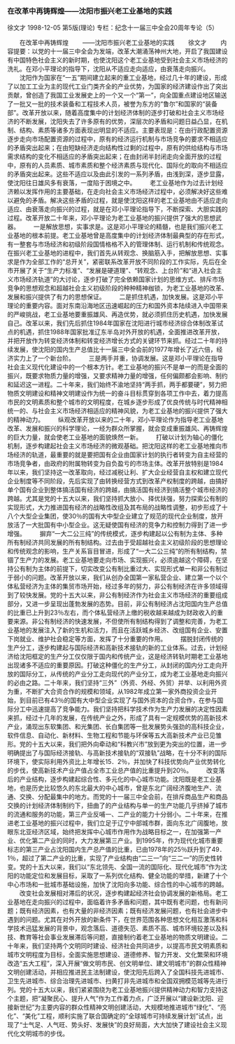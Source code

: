 ### 在改革中再铸辉煌——沈阳市振兴老工业基地的实践
徐文才
1998-12-05
第5版(理论)
专栏：纪念十一届三中全会20周年专论（5）

　　在改革中再铸辉煌
　　——沈阳市振兴老工业基地的实践
　　徐文才
　　内容提要：以党的十一届三中全会为发端，改革大潮涌荡神州大地，开启了我国建设有中国特色社会主义的新时期，也使沈阳这个老工业基地受到社会主义市场经济的洗礼。在邓小平理论的指导下，沈阳从不适应走向适应，由衰落走向振兴。
　　沈阳作为国家在“一五”期间建立起来的重工业基地，经过几十年的建设，形成了以加工工业为主的现代工业门类齐全的产业优势，为国家的经济建设作出了突出贡献，曾创造了我国工业发展史上的一个又一个“第一”，向全国重点建设地区输送了一批又一批的技术装备和工程技术人员，被誉为东方的“鲁尔”和国家的“装备部”。改革开放以来，随着高度集中的计划经济体制的逐步打破和社会主义市场经济的不断发展，沈阳失去了许多原有的优势，深层次的矛盾和问题日益凸显，在机制、结构、素质等诸多方面表现出明显的不适应。主要表现是：在由行政配置资源逐步走向市场配置资源的过程中，原有的经济运行机制与市场竞争的要求不相适应的矛盾突出起来；在由短缺经济走向结构性过剩的过程中，原有的供给结构与市场需求结构的变化不相适应的矛盾突出起来；在由封闭半封闭走向全面开放的过程中，原有的人员素质、城市素质和整个经济素质与现代化、国际化的取向不相适应的矛盾突出起来。这些不适应以及由此引发的一系列矛盾，由浅到深，逐步显露，使沈阳往日雄风多有衰落，一度陷于困境之中。
　　老工业基地作为过去计划经济赖以发挥作用的主要基础，在走向社会主义市场经济过程中，必须解决好这些难以避免的矛盾。解决这些矛盾的过程，就是使沈阳这样的老工业基地由不适应走向适应、由衰落走向振兴的过程，就是在邓小平理论指导下，不断探索、大胆实践的过程。改革开放二十年来，邓小平理论为老工业基地的振兴提供了强大的思想武器。
　　一是解放思想，实事求是。这是邓小平理论的精髓，也是我们振兴老工业基地的根本前提。老工业基地曾是高度集中的计划经济体制最典型的存在形式，有一整套与市场经济和初级阶段国情格格不入的管理体制、运行机制和传统观念。在振兴老工业基地的进程中，我们首先从转观念、换脑筋入手，把解放思想、实事求是作为全部工作的“总开关”，紧密联系改革开放不同阶段的工作实际，先后在全市开展了关于“生产力标准”、“发展是硬道理”、“转观念、上台阶”和“进入社会主义市场经济轨道”的大讨论，逐步打破了完全依赖国家计划的思维方式、排斥市场竞争的思想观念和超越社会主义初级阶段的种种精神枷锁，为老工业基地的改革、发展和振兴提供了有力的思想保证。
　　二是抓住机遇，加快发展。这是邓小平理论的重要内容。面对东南沿海地区迅速崛起的压力和国外资本陆续进入中国带来的严峻挑战，老工业基地要重振雄风、再造优势，就必须抓住历史机遇，加快发展自己。改革以来，我们先后抓住1984年国家在沈阳进行城市经济综合体制改革试点的机遇，抓住1988年国家批准辽东半岛对外开放的机遇，全面推进改革开放，并把开放作为转变经济体制和转变经济增长方式的关键环节来抓。经过二十年的持续发展，使沈阳的国内生产总值比十一届三中全会前的1977年增长了近六倍，经济实力上了一个新台阶。
　　三是两手并重，协调发展。这是邓小平理论在指导社会主义现代化建设中的一个根本方针。老工业基地的振兴不是单一的而是全面的振兴，既要求物质力量的增强，又要求精神力量的增强，任何偏颇都会影响、制约和延迟这一进程。二十年来，我们始终不渝地坚持“两手抓，两手都要硬”，努力把物质文明建设和精神文明建设作为统一的奋斗目标贯穿到各项工作中去，着力提高市民的文明素质和整个城市的文明程度，在城乡逐步形成了优良传统与时代精神相统一的、与社会主义市场经济相适应的精神风貌，为老工业基地的振兴提供了强大的精神动力。
　　纵观改革开放以来的二十年，邓小平理论作为指导老工业基地改革、发展和振兴的科学理论，一经为群众所掌握，就会变成重振雄风、再铸辉煌的巨大力量，就会使老工业基地的面貌焕然一新。
　　打破以计划为轴心的僵化机制，逐步构建起社会主义市场经济的微观基础。把沈阳这样的老工业基地推向市场经济的轨道，最重要的就是要把国有企业由国家计划的执行者转变为自主经营的市场竞争者，由政府的附属物转变为自负盈亏的市场主体。改革开放特别是1984年以来，我们坚持这一改革取向，经过减税让利、扩大企业经营自主权和建立现代企业制度等不同阶段，先后实现了由转换经营方式到改革产权制度的跨越，由搞好单个国有企业到整体搞活国有经济的跨越，由搞活国有经济到搞活整个城市经济的跨越。尤其是党的十五大以来，我们坚持抓大放小、择优扶强，努力探索公有制的实现形式，大力推进国有经济的战略性改组及其布局的战略性调整，初步形成了十八个大型企业集团，使30％的国有大中型企业建立了规范的现代企业制度，放开放活了一大批国有中小型企业。这无疑使国有经济的竞争力和控制力得到了进一步增强。
　　摒弃“一大二公三纯”的传统模式，逐步构建起以公有制为主体、多种所有制经济共同发展的所有制结构。过去由于受超越社会主义初级阶段的思想理论和传统观念的影响，生产关系盲目冒进，形成了“一大二公三纯”的所有制结构，禁锢了生产力的发展。老工业基地要走向市场、实现振兴，必须逾越这个障碍，在坚持公有制为主体的前提下，切实改变公有制比重过大、实现形式单一和非公有制过于弱小的问题。改革开放以来，我们从创办全国第一家私营企业、建立第一个以个体私营经济为主体的集贸市场开始，经过多年的努力，非公有制经济在许多领域得到了较快发展。党的十五大以来，非公有制经济作为社会主义市场经济的重要组成部分，又进一步呈现出蓬勃发展的态势。目前，非公有制经济占沈阳国内生产总值的比重已上升到23％左右，而个体私营经济上缴的税收越来越成为财政收入的重要来源。非公有制经济的快速发展，不但使所有制结构得到了调整和完善，为老工业基地的发展注入了新的生机和活力，而且在活跃城乡经济、改组国有企业、安置下岗就业、维护社会稳定等方面，发挥了十分重要的作用。
　　摆脱封闭传统的生产分工，逐步构建起与国际经济和高新技术接轨的新的工业体系。过去，计划经济给沈阳框定的生产分工仅仅限于国内和传统产业，这是经济转轨时期老工业基地出现诸多不适应的重要原因。打破这种僵化的生产分工，从封闭的国内分工走向开放的国际分工，从传统的产业分工走向现代的产业分工，成为老工业基地走向振兴的必由之路。二十年来，我们坚持“三外”（外资、外经、外贸）并举、以利用外资为重，不断扩大合资合作的规模和领域，从1982年成立第一家外商投资企业开始，到目前已有43％的国有大中型企业实现了与国外资本的合资合作，在参与国际分工中迅速提高了竞争能力。我们坚持把科学技术作为生产力发展的决定性因素来抓，经过十几年的发展，在传统产业之外，形成了具有一定规模优势的高新技术产业，涌现出东软集团、和光集团、长白集团等一批发展势头强劲的高科技企业，软件信息、自动化、新材料、生物工程和节能与环保等五大高新技术产业已见雏形。党的十五大以来，我们把外向牵动和“科教兴市”放到更为突出的位置，进一步明确提出了与国际经济接轨、与高新技术接轨的“双接轨”战略，在十分不利的国际环境下，使实际利用外资比上年增长15．2％，并加快了科技优势向产业优势转化的步伐，使高新技术产业产值占全市工业总产值的比重提升到20％。
　　改变落后的产业结构，逐步构建起综合性、多元化的中心城市功能。沈阳既是老工业基地，也是历史比较悠久的东北最大的中心城市，曾是东北广阔经济腹地生产、流通、交换、分配最集中的地方。而党的十一届三中全会前，在排斥商品生产和商品交换的计划经济体制制约下，扭曲了的产业结构与单一的生产功能几乎挤掉了城市的流通和服务的功能，第三产业反哺一、二产业的能力十分弱小。二十年来，在推进老工业基地的振兴过程中，我们立足于辽宁中部城市群，面向东北广阔腹地，放眼东北亚经济区域，始终把发挥中心城市作用作为战略目标之一，在加强第一产业、优化第二产业的同时，大力发展第三产业。到1995年，作为现代化城市重要标志的第三产业占沈阳国内生产总产值的比重，已由1978年的25％跃升到了49．1％，超过了第二产业的比重，实现了产业结构由“二三一”向“三二一”的历史性转变。党的十五大以来，我们以“东北领先、全国一流的国际化、现代化城市”作为沈阳的功能定位和发展目标，采取了一系列优化结构、健全功能的举措，新建了十个中心市场和一批城市基础设施，加快了沈阳向多功能、综合性的中心城市的跨越。
　　改变社会发展相对滞后的状况，逐步构建起经济社会协调发展的新格局。老工业基地在走向振兴的过程中，面临着许多矛盾和问题，其中既有老问题，也有新问题；既有经济因素，也有大量的非经济因素；既有经济发展问题，也有社会进步中遇到的问题。尤其在对外开放的新条件下，在世界范围各种思想文化相互激荡和科学技术迅猛发展的背景中，观念落后、道德失范、素质不高、城市环境较差以及科技、教育等社会事业发展滞后等问题，直接制约着老工业基地的物质文明建设。二十年来，我们坚持两个文明同时建设、经济社会共同进步，以提高市民文明素质和城市文明程度为目标，全面实施思想建设、道德修养、智力开发、文化繁荣和环境改造“五大工程”，深入开展“做文明市民、创文明单位、建文明城市”的群众性精神文明创建活动，并相应推进民主法制建设，使沈阳先后跨入了全国科技先进城市、卫生先进城市、综合治理先进城市、扫黄打非先进城市和全国双拥模范城等先进行列。党的十五大以来，我们紧紧围绕为老工业基地振兴提供精神动力和智力支持这个主题，把“凝聚民心、提升人气”作为工作着力点，广泛开展以“建设新沈阳、迎接新世纪”为主要内容的群众性精神文明创建活动，大规模地推进城市“绿化”、“亮化”、“美化”工程，顺利实施了联合国确定的“全球城市可持续发展计划”试点，出现了“士气足、人气旺、势头好、发展快”的良好局面，大大加快了建设社会主义现代化文明城市的步伐。
